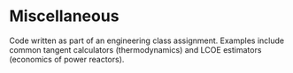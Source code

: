 # Miscellaneous
Code written as part of an engineering class assignment. Examples include common tangent calculators (thermodynamics) and LCOE estimators (economics of power reactors).
